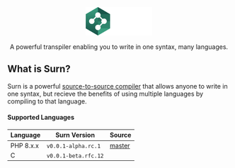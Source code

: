 <div align="center">
     <p>
          <img width="150" alt="Surn" src="https://raw.githubusercontent.com/Suruloon/surn/main/resources/surn_wmk.png?token=AD7GXXUIILDQWTUUMFE23NLBXZZTQ">
     </p>
     <p>
          <p>
            A powerful transpiler enabling you to write in one syntax, many languages.
            </p>
     </p>
</div>



## What is Surn?

Surn is a powerful [source-to-source compiler](https://en.wikipedia.org/wiki/Source-to-source_compiler) that allows anyone to write in one syntax, but recieve the benefits of using multiple languages by compiling to that language.



#### Supported Languages

| Language  | Surn Version         | Source     |
| --------- | -------------------- | ---------- |
| PHP 8.x.x | `v0.0.1-alpha.rc.1`  | [master]() |
| C         | `v0.0.1-beta.rfc.12` |            |
